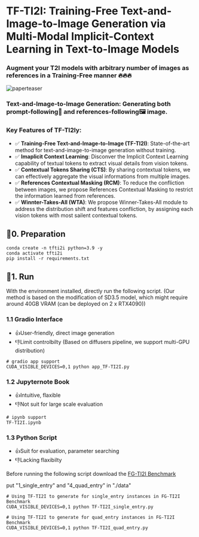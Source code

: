 # TF-TI2I: Training-Free Text-and-Image-to-Image Generation via Multi-Modal Implicit-Context Learning in Text-to-Image Models

### Augment your T2I models with arbitrary number of images as references in a Training-Free manner 🔥🔥🔥

![paperteaser](./girhub_src/teaser_TI2I.jpg)
### Text-and-Image-to-Image Generation: Generating both prompt-following📃 and references-following🖼️ image.
### Key Features of TF-TI2Iy:
* ✅ **Training-Free Text-and-Image-to-Image (TF-TI2I)**: State-of-the-art method for text-and-image-to-image generation without training. 
* ✅ **Imaplicit Context Learning**: Disconver the Implicit Context Learning capability of textual tokens to extract visual details from vision tokens. 
* ✅ **Contextual Tokens Sharing (CTS)**: By sharing contextual tokens, we can effectively aggregate the visual informations from multiple images.
* ✅ **References Contextual Masking (RCM)**: To reduce the confliction between images, we propose References Contextual Masking to restrict the information learned from references.
* ✅ **Winnter-Takes-All (WTA)**: We propose Winner-Takes-All module to address the distribution shift and features confliction, by assigning each vision tokens with most sailent contextual tokens.
## 🦦0. Preparation
```
conda create -n tfti2i python=3.9 -y
conda activate tfti2i
pip install -r requirements.txt
```
## 🐾1. Run

With the environment installed, directly run the following script.
(Our method is based on the modification of SD3.5 model, which might require around 40GB VRAM (can be deployed on 2 x RTX4090))
### 1.1 Gradio Interface
* 👍User-friendly, direct image generation
* 👎Limit controlbilty
(Based on diffusers pipeline, we support multi-GPU distribution)
```
# gradio app support
CUDA_VISIBLE_DEVICES=0,1 python app_TF-TI2I.py
```

### 1.2 Jupyternote Book
* 👍Intuitive, flaxible
* 👎Not suit for large scale evaluation

```
# ipynb support
TF-TI2I.ipynb
```
### 1.3 Python Script
* 👍Suit for evaluation, parameter searching
* 👎Lacking flaxibilty

Before running the following script download the [FG-TI2I Benchmark](https://drive.google.com/drive/folders/1G4aZnNhiLvamSh2CjTF867auIK7MFD6a?usp=sharing)


put "1_single_entry" and "4_quad_entry" in "./data"
```
# Using TF-TI2I to generate for single_entry instances in FG-TI2I Benchmark
CUDA_VISIBLE_DEVICES=0,1 python TF-TI2I_single_entry.py

# Using TF-TI2I to generate for quad_entry instances in FG-TI2I Benchmark
CUDA_VISIBLE_DEVICES=0,1 python TF-TI2I_quad_entry.py
```
